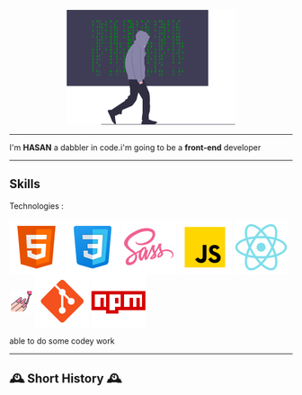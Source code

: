 <p align="middle">
<img src="images/hero.svg" width="300px" aria-hidden="true" alt="hacker" />
</p>

---

I'm **HASAN** a dabbler in code.i'm going to be a
**front-end** developer

---
## Skills


<p>
Technologies : 
 <br/>
 <br/>
  

<img src="images/html.svg" style='vertical-align:middle' aria-label="HTML 5">
<img src="images/css.svg" style='vertical-align:middle' aria-label="CSS 3">
<img src="images/sass.svg" style='vertical-align:middle' aria-label="Swift">
<img src="images/js.svg" style='vertical-align:middle' aria-label="JavaScript">
<img src="images/react.svg" style='vertical-align:middle' aria-label="C">
 <img src="images/styled.svg" style='vertical-align:middle;width:42px' aria-label="Swift">
<img src="images/git.svg" style='vertical-align:middle' aria-label="C++">
<img src="images/npm.svg" style='vertical-align:middle' aria-label="Ruby">

</p>

able to do some codey work

---

## 🕰️ Short History 🕰️

<!-- Once upon a time, I was just a person who study engineering computer 




## 📚 Currently working on ... 📚

In 2021/2022 I started to learn HTML, CSS and JavaScript programming. At the moment I am mostly focused on js and lerning react.


## 🗺️ Where to find me ... 🗺️

I'm all over the place ...

[![LinkedIn](images/linkedin.svg)](https://www.linkedin.com/in/robertmcgovern/) [![FrontendMentor](images/frontendmentor.svg)](https://www.frontendmentor.io/profile/tarasis) [![Twitter](images/twitter.svg)](https://www.twitter.com/tarasis) [![Telegram](images/telegram.svg)](https://t.me/duemoko) [![Blog](https://img.shields.io/badge/-%20%20BLOG%20%20-blueviolet?style=for-the-badge)](https://tarasis.net) [![Portfolio](https://img.shields.io/badge/-%20%20Portfolio%20%20-blueviolet?style=for-the-badge)](https://rmcg.dev) -->



<!-- <p>
<img src="images/linkedin.svg" style='vertical-align:middle'> - [Robert McGovern](https://www.linkedin.com/in/robertmcgovern/)
</p> -->

<!-- <details><summary><h2>🤪 Parting Fun Facts ... 🤪</h2></summary>
<p>

### Why **Tarasis**?

It was a D&D character name I made up for a bard thief back in 89/90 when I was 13 or 14. Years later I discovered that it was the original name of the Roman Emperor [Zeno](https://en.wikipedia.org/wiki/Zeno_(emperor)), that it was the [name](http://www.tarasiselectric.com) of an electric company in the United States of America and the [surname](https://en.wikipedia.org/wiki/Konstantinos_Tarasis) of a Greek footballer & manager.

When I can't get `tarasis` as a username, then I use `duemoko`.

### Why a purple fedora?

I love the colour purple, and I often wear a black fedora.</p>
</details>

## 😻 With thanks ... 😻

The shields are from [Shunsuke Mano](https://github.com/progfay/shields-with-icon) & [Shields.io](https://shields.io/) -->

<!-- **tarasis/tarasis** is a ✨ _special_ ✨ repository because its `README.md` (this file) appears on your GitHub profile.

Here are some ideas to get you started:

- 🔭 I’m currently working on ...
- 🌱 I’m currently learning ...
- 👯 I’m looking to collaborate on ...
- 🤔 I’m looking for help with ...
- 💬 Ask me about ...
- 📫 How to reach me: ...
- 😄 Pronouns: ...
- ⚡ Fun fact: ... -->
